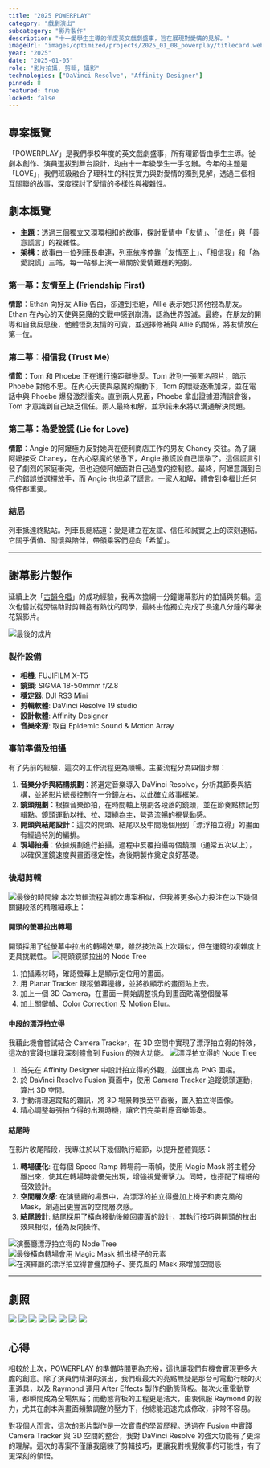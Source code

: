 ```yaml
---
title: "2025 POWERPLAY"
category: "戲劇演出"
subcategory: "影片製作"
description: "十一愛學生主導的年度英文戲劇盛事，旨在展現對愛情的見解。"
imageUrl: "images/optimized/projects/2025_01_08_powerplay/titlecard.webp"
year: "2025"
date: "2025-01-05"
role: "影片拍攝, 剪輯, 攝影"
technologies: ["DaVinci Resolve", "Affinity Designer"]
pinned: 8
featured: true
locked: false
---
```



## 專案概覽
「POWERPLAY」是我們學校年度的英文戲劇盛事，所有環節皆由學生主導。從劇本創作、演員選拔到舞台設計，均由十一年級學生一手包辦。今年的主題是「LOVE」，我們班級融合了理科生的科技實力與對愛情的獨到見解，透過三個相互關聯的故事，深度探討了愛情的多樣性與複雜性。

## 劇本概覽

- **主題**：透過三個獨立又環環相扣的故事，探討愛情中「友情」、「信任」與「善意謊言」的複雜性。
- **架構**：故事由一位列車長串連，列車依序停靠「友情至上」、「相信我」和「為愛說謊」三站，每一站都上演一幕關於愛情難題的短劇。

### 第一幕：友情至上 (Friendship First)
**情節**：Ethan 向好友 Allie 告白，卻遭到拒絕，Allie 表示她只將他視為朋友。Ethan 在內心的天使與惡魔的交戰中感到崩潰，認為世界毀滅。最終，在朋友的開導和自我反思後，他體悟到友情的可貴，並選擇修補與 Allie 的關係，將友情放在第一位。

### 第二幕：相信我 (Trust Me)
**情節**：Tom 和 Phoebe 正在進行遠距離戀愛。Tom 收到一張匿名照片，暗示 Phoebe 對他不忠。在內心天使與惡魔的煽動下，Tom 的懷疑逐漸加深，並在電話中與 Phoebe 爆發激烈衝突。直到兩人見面，Phoebe 拿出證據澄清誤會後，Tom 才意識到自己缺乏信任。兩人最終和解，並承諾未來將以溝通解決問題。

### 第三幕：為愛說謊 (Lie for Love)
**情節**：Angie 的阿嬤極力反對她與在便利商店工作的男友 Chaney 交往。為了讓阿嬤接受 Chaney，在內心惡魔的慫恿下，Angie 撒謊說自己懷孕了。這個謊言引發了劇烈的家庭衝突，但也迫使阿嬤面對自己過度的控制慾。最終，阿嬤意識到自己的錯誤並選擇放手，而 Angie 也坦承了謊言。一家人和解，體會到幸福比任何條件都重要。

### 結局
列車抵達終點站。列車長總結道：愛是建立在友誼、信任和誠實之上的深刻連結。它關乎價值、關懷與陪伴，帶領乘客們迎向「希望」。

---
## 謝幕影片製作
延續上次「[古韻今唱](https://www.harrychang.me/projects/2024_08_19_classics_reimagined_zh-tw)」的成功經驗，我再次擔綱一分鐘謝幕影片的拍攝與剪輯。這次也嘗試從旁協助對剪輯抱有熱忱的同學，最終由他獨立完成了長達八分鐘的幕後花絮影片。

![最後的成片](https://drive.google.com/file/d/1HUxfhr16vn-gAso3RF1Vz-ShMEpfnStO/view?usp=sharing)

### 製作設備
- **相機**: FUJIFILM X-T5
- **鏡頭**: SIGMA 18-50mmm f/2.8
- **穩定器**: DJI RS3 Mini
- **剪輯軟體**: DaVinci Resolve 19 studio
- **設計軟體**: Affinity Designer
- **音樂來源**: 取自 Epidemic Sound & Motion Array

### 事前準備及拍攝
有了先前的經驗，這次的工作流程更為順暢。主要流程分為四個步驟：
1. **音樂分析與結構規劃**：將選定音樂導入 DaVinci Resolve，分析其節奏與結構，並將影片總長控制在一分鐘左右，以此確立敘事框架。
2. **鏡頭規劃**：根據音樂節拍，在時間軸上規劃各段落的鏡頭，並在節奏點標記剪輯點。鏡頭運動以推、拉、環繞為主，營造流暢的視覺動感。
3. **開頭與結尾設計**：這次的開頭、結尾以及中間幾個用到「漂浮拍立得」的畫面有經過特別的編排。
4. **現場拍攝**：依據規劃進行拍攝，過程中反覆拍攝每個鏡頭（通常五次以上），以確保運鏡速度與畫面穩定性，為後期製作奠定良好基礎。


### 後期剪輯
![最後的時間線](images/optimized/projects/2025_01_08_powerplay/fulltimeline.webp)
本次剪輯流程與前次專案相似，但我將更多心力投注在以下幾個關鍵段落的精雕細琢上：

#### 開頭的螢幕拉出轉場
開頭採用了從螢幕中拉出的轉場效果，雖然技法與上次類似，但在運鏡的複雜度上更具挑戰性。
![開頭鏡頭拉出的 Node Tree](images/optimized/projects/2025_01_08_powerplay/opening.webp)
1. 拍攝素材時，確認螢幕上是顯示定位用的畫面。
2. 用 Planar Tracker 跟蹤螢幕邊緣，並將欲顯示的畫面貼上去。
3. 加上一個 3D Camera，在畫面一開始調整視角到畫面貼滿整個螢幕
4. 加上關鍵幀、Color Correction 及 Motion Blur。

#### 中段的漂浮拍立得
我藉此機會嘗試結合 Camera Tracker，在 3D 空間中實現了漂浮拍立得的特效，這次的實踐也讓我深刻體會到 Fusion 的強大功能。
![漂浮拍立得的 Node Tree](images/optimized/projects/2025_01_08_powerplay/floating.webp)
1. 首先在 Affinity Designer 中設計拍立得的外觀，並匯出為 PNG 圖檔。
2. 於 DaVinci Resolve Fusion 頁面中，使用 Camera Tracker 追蹤鏡頭運動，算出 3D 空間。
3. 手動清理追蹤點的雜訊，將 3D 場景轉換至平面後，置入拍立得圖像。
4. 精心調整每張拍立得的出現時機，讓它們完美對應音樂節奏。

####  結尾時
在影片收尾階段，我專注於以下幾個執行細節，以提升整體質感：
1. **轉場優化**: 在每個 Speed Ramp 轉場前一兩幀，使用 Magic Mask 將主體分離出來，使其在轉場時能優先出現，增強視覺衝擊力。同時，也搭配了精細的音效設計。
2. **空間層次感**: 在演藝廳的場景中，為漂浮的拍立得疊加上椅子和麥克風的 Mask，創造出更豐富的空間層次感。
3. **結尾設計**: 結尾採用了橫向移動後縮回畫面的設計，其執行技巧與開頭的拉出效果相似，僅為反向操作。

![演藝廳漂浮拍立得的 Node Tree](images/optimized/projects/2025_01_08_powerplay/closing.webp)
![最後橫向轉場會用 Magic Mask 抓出椅子的元素](images/optimized/projects/2025_01_08_powerplay/credit-v2_01_01_16_20.webp)
![在演繹廳的漂浮拍立得會疊加椅子、麥克風的 Mask 來增加空間感](images/optimized/projects/2025_01_08_powerplay/credit-v2_01_01_14_21.webp)



---
## 劇照

![](images/optimized/projects/2025_01_08_powerplay/DSCF2377.webp)
![](images/optimized/projects/2025_01_08_powerplay/DSCF3700.webp)
![](images/optimized/projects/2025_01_08_powerplay/DSCF3706.webp)
![](images/optimized/projects/2025_01_08_powerplay/DSCF4045.webp)
![](images/optimized/projects/2025_01_08_powerplay/DSCF4047.webp)
![](images/optimized/projects/2025_01_08_powerplay/DSCF4048.webp)
![](images/optimized/projects/2025_01_08_powerplay/DSCF4080.webp)
![](images/optimized/projects/2025_01_08_powerplay/DSCF4089.webp)


## 心得
相較於上次，POWERPLAY 的準備時間更為充裕，這也讓我們有機會實現更多大膽的創意。除了演員們精湛的演出，我們班最大的亮點無疑是那台可電動行駛的火車道具，以及 Raymond 運用 After Effects 製作的動態背板。每次火車電動登場，都瞬間成為全場焦點；而動態背板的工程更是浩大，由衷佩服 Raymond 的毅力，尤其在劇本與畫面頻繁調整的壓力下，他總能迅速完成修改，非常不容易。

對我個人而言，這次的影片製作是一次寶貴的學習歷程。透過在 Fusion 中實踐 Camera Tracker 與 3D 空間的整合，我對 DaVinci Resolve 的強大功能有了更深的理解。這次的專案不僅讓我磨練了剪輯技巧，更讓我對視覺敘事的可能性，有了更深刻的領悟。

